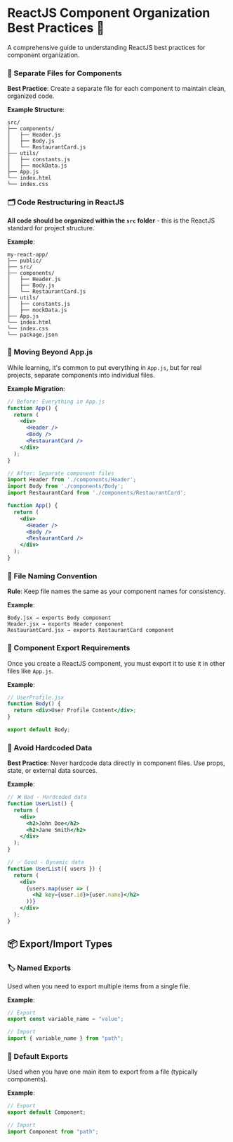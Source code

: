 # ReactJS Component Organization Best Practices 📁

A comprehensive guide to understanding ReactJS best practices for component organization.

### 🎯 Separate Files for Components
**Best Practice**: Create a separate file for each component to maintain clean, organized code.

**Example Structure**:
```
src/
├── components/
│   ├── Header.js
│   ├── Body.js
│   └── RestaurantCard.js
├── utils/
│   ├── constants.js
│   ├── mockData.js
├── App.js
└── index.html
└── index.css
```

### 🗂️ Code Restructuring in ReactJS
**All code should be organized within the `src` folder** - this is the ReactJS standard for project structure.

**Example**:
```
my-react-app/
├── public/
├── src/
├── components/
│   ├── Header.js
│   ├── Body.js
│   └── RestaurantCard.js
├── utils/
│   ├── constants.js
│   ├── mockData.js
├── App.js
└── index.html
└── index.css
└── package.json
```

### 🎨 Moving Beyond App.js
While learning, it's common to put everything in `App.js`, but for real projects, separate components into individual files.

**Example Migration**:
```jsx
// Before: Everything in App.js
function App() {
  return (
    <div>
      <Header />
      <Body />
      <RestaurantCard />
    </div>
  );
}

// After: Separate component files
import Header from './components/Header';
import Body from './components/Body';
import RestaurantCard from './components/RestaurantCard';

function App() {
  return (
    <div>
      <Header />
      <Body />
      <RestaurantCard />
    </div>
  );
}
```

### 📝 File Naming Convention
**Rule**: Keep file names the same as your component names for consistency.

**Example**:
```
Body.jsx → exports Body component
Header.jsx → exports Header component
RestaurantCard.jsx → exports RestaurantCard component
```

### 🔗 Component Export Requirements
Once you create a ReactJS component, you must export it to use it in other files like `App.js`.

**Example**:
```jsx
// UserProfile.jsx
function Body() {
  return <div>User Profile Content</div>;
}

export default Body;
```

### 🚫 Avoid Hardcoded Data
**Best Practice**: Never hardcode data directly in component files. Use props, state, or external data sources.

**Example**:
```jsx
// ❌ Bad - Hardcoded data
function UserList() {
  return (
    <div>
      <h2>John Doe</h2>
      <h2>Jane Smith</h2>
    </div>
  );
}

// ✅ Good - Dynamic data
function UserList({ users }) {
  return (
    <div>
      {users.map(user => (
        <h2 key={user.id}>{user.name}</h2>
      ))}
    </div>
  );
}
```

## 📦 Export/Import Types

### 🏷️ Named Exports
Used when you need to export multiple items from a single file.

**Example**:
```jsx
// Export
export const variable_name = "value";

// Import
import { variable_name } from "path";
```

### 🎯 Default Exports
Used when you have one main item to export from a file (typically components).

**Example**:
```jsx
// Export
export default Component;

// Import
import Component from "path";
```
